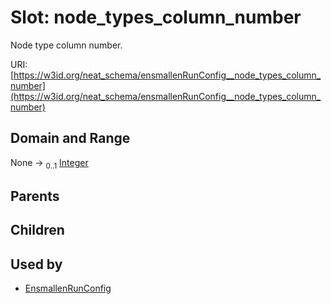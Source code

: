
# Slot: node_types_column_number


Node type column number.

URI: [https://w3id.org/neat_schema/ensmallenRunConfig__node_types_column_number](https://w3id.org/neat_schema/ensmallenRunConfig__node_types_column_number)


## Domain and Range

None &#8594;  <sub>0..1</sub> [Integer](types/Integer.md)

## Parents


## Children


## Used by

 * [EnsmallenRunConfig](EnsmallenRunConfig.md)
